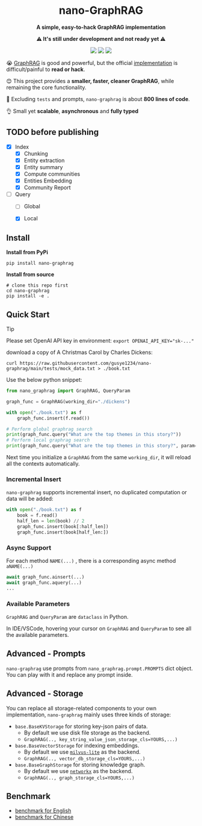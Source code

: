 <div align="center">
  <h1>nano-GraphRAG</h1>
  <p><strong>A simple, easy-to-hack GraphRAG implementation</strong></p>
   <p><strong>⚠️ It's still under development and not ready yet ⚠️</strong></p>
  <p>
    <img src="https://img.shields.io/badge/in-developing-red">
    <img src="https://img.shields.io/badge/python->=3.9-blue">
    <a href="https://pypi.org/project/nano-graphrag/">
      <img src="https://img.shields.io/pypi/v/nano-graphrag.svg">
    </a>
  </p>
</div>



😭 [GraphRAG](https://arxiv.org/pdf/2404.16130) is good and powerful, but the official [implementation](https://github.com/microsoft/graphrag/tree/main) is difficult/painful to **read or hack**.

😊 This project provides a **smaller, faster, cleaner GraphRAG**, while remaining the core functionality.

🎁 Excluding `tests` and prompts,  `nano-graphrag` is about **800 lines of code**.

👌 Small yet **scalable**, **asynchronous** and **fully typed**



## TODO before publishing

- [x] Index
  - [x] Chunking
  - [x] Entity extraction
  - [x] Entity summary
  - [x] Compute communities
  - [x] Entities Embedding
  - [x] Community Report
- [ ] Query
  - [ ] Global
  - [x] Local



## Install

**Install from PyPi**

```shell
pip install nano-graphrag
```

**Install from source**

```shell
# clone this repo first
cd nano-graphrag
pip install -e .
```



## Quick Start

> [!TIP]
>
> Please set OpenAI API key in environment: `export OPENAI_API_KEY="sk-..."`

download a copy of A Christmas Carol by Charles Dickens:

```shell
curl https://raw.githubusercontent.com/gusye1234/nano-graphrag/main/tests/mock_data.txt > ./book.txt
```

Use the below python snippet:

```python
from nano_graphrag import GraphRAG, QueryParam

graph_func = GraphRAG(working_dir="./dickens")

with open("./book.txt") as f
    graph_func.insert(f.read())

# Perform global graphrag search
print(graph_func.query("What are the top themes in this story?"))
# Perform local graphrag search
print(graph_func.query("What are the top themes in this story?", param=QueryParam(mode="local")))
```

Next time you initialize a `GraphRAG` from the same `working_dir`, it will reload all the contexts automatically.

### Incremental Insert

`nano-graphrag` supports incremental insert, no duplicated computation or data will be added:

```python
with open("./book.txt") as f
    book = f.read()
    half_len = len(book) // 2
    graph_func.insert(book[:half_len])
    graph_func.insert(book[half_len:])
```

### Async Support

For each method `NAME(...)` , there is a corresponding async method `aNAME(...)`

```python
await graph_func.ainsert(...)
await graph_func.aquery(...)
...
```

### Available Parameters

`GraphRAG` and `QueryParam` are `dataclass` in Python.

In IDE/VSCode, hovering your cursor on `GraphRAG` and `QueryParam` to see all the available parameters. 



## Advanced - Prompts

`nano-graphrag` use prompts from `nano_graphrag.prompt.PROMPTS` dict object. You can play with it and replace any prompt inside.



## Advanced -  Storage

You can replace all storage-related components to your own implementation, `nano-graphrag` mainly uses three kinds of storage:

- `base.BaseKVStorage` for storing key-json pairs of data. 
  - By default we use disk file storage as the backend. 
  -  `GraphRAG(.., key_string_value_json_storage_cls=YOURS,...)`
- `base.BaseVectorStorage` for indexing embeddings. 
  - By default we use [`milvus-lite`](https://github.com/milvus-io/milvus-lite) as the backend.
  - `GraphRAG(.., vector_db_storage_cls=YOURS,...)`
- `base.BaseGraphStorage` for storing knowledge graph. 
  - By default we use [`networkx`](https://github.com/networkx/networkx) as the backend.
  - `GraphRAG(.., graph_storage_cls=YOURS,...)`



## Benchmark

- [benchmark for English](./benchmark-en.md)
- [benchmark for Chinese](./benchmark-zh.md)


